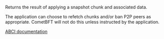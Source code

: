 Returns the result of applying a snapshot chunk and associated data.

The application can choose to refetch chunks and/or ban P2P peers as
appropriate. CometBFT will not do this unless instructed by the
application.

[ABCI documentation](https://docs.cometbft.com/master/spec/abci/abci.html#applysnapshotchunk)